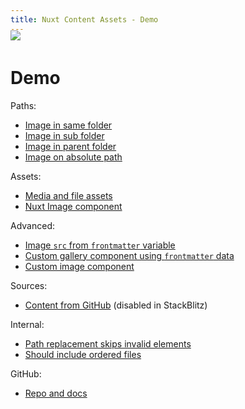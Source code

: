 ```yaml
---
title: Nuxt Content Assets - Demo
---
```


<img src="splash.png" style="margin: -20px 0">

# Demo

Paths:

- [Image in same folder](paths/same)
- [Image in sub folder](paths/sub)
- [Image in parent folder](paths/parent)
- [Image on absolute path](paths/absolute)

Assets:

- [Media and file assets](assets)
- [Nuxt Image component](assets/nuxt-image.md)

Advanced:

- [Image `src` from `frontmatter` variable](advanced/frontmatter)
- [Custom gallery component using `frontmatter` data](advanced/gallery) 
- [Custom image component](advanced/component)

Sources:

- [Content from GitHub](external) (disabled in StackBlitz)

Internal:

- [Path replacement skips invalid elements](internal/traversal)
- [Should include ordered files](internal/ordered)

GitHub:

- [Repo and docs](https://github.com/davestewart/nuxt-content-assets)
